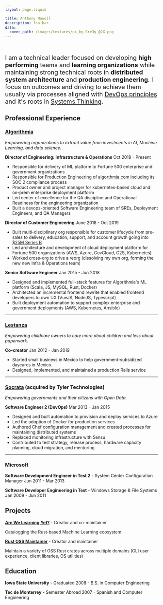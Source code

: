 ```yaml
---
layout: page.liquid

title: Anthony Nowell
description: foo bar
data:
  cover_path: /images/textures/px_by_Gre3g_@2X.png
---
```


<div style="font-size: 20px; margin-top: 50px;">

I am a technical leader focused on developing **high performing** teams and **learning organizations** while maintaining strong technical roots in **distributed system architecture** and **production engineering**. I focus on outcomes and driving to achieve them usually via processes aligned with [DevOps principles](https://medium.com/ibm-garage/the-modern-devops-manifesto-f06c82964722) and it's roots in [Systems Thinking](https://opensource.com/article/18/3/how-apply-systems-thinking-devops).
</div>

<div class="ribbon ribbon-orange">

## Professional Experience

</div>

### [Algorithmia](https://algorithmia.com)

_Empowering organizations to extract value from investments in AI, Machine Learning, and data science._

**Director of Engineering: Infrastructure & Operations** <date>Oct 2019 - Present</date>

- Responsible for delivery of ML platform to Fortune 500 enterprise and government organizations
- Responsible for Production Engineering of [algorthmia.com](algorithmia.com) including its SOC 2 compliance process
- Product owner and project manager for kubernetes-based cloud and on-prem enterprise deployment platform
- Led center of excellence for the QA discipline and Operational Readiness for the engineering organization
- Built a devops-oriented Software Engineering team of SREs, Deployment Engineers, and QA Managers

**Director of Customer Engineering** <date>June 2018 - Oct 2019</date>

- Built multi-disciplinary org responsible for customer lifecycle from pre-sales to delivery, education, support, and account growth going into [$25M Series B](https://techcrunch.com/2019/05/14/algorithmia-raises-25m-series-b-for-its-ai-automation-platform/)
- Led architecture and development of cloud deployment platform for Fortune 500 organizations (AWS, Azure, GovCloud, C2S, Kubernetes)
- Worked cross-org to drive a reorg (dissolving my own org, forming the new new Infra & Operations team)

**Senior Software Engineer** <date>Jan 2015 - Jun 2018</date>
- Designed and implemented full-stack features for Algorithmia's ML platform (Scala, JS, MySQL, Rust, Docker)
- Architected an incremental frontend rewrite that enabled frontend developers to own UX (VueJS, NodeJS, Typescript)
- Built deployment automation to support complex enterprise and government deployments (AWS, Kubernetes, Ansible)

---

### [Lestanza](https://web.archive.org/web/20180820014451/https://lestanza.com/)

_Empowering childcare owners to care more about children and less about paperwork._

**Co-creator** <date>Jan 2012 - Jan 2019</date>

- Started small business in Mexico to help government-subsidized daycares in Mexico.
- Designed, implemented, and maintained a production Rails service

---

### [Socrata](https://web.archive.org/web/20150115093032/http://www.socrata.com/) (acquired by Tyler Technologies)

_Empowering governments and their citizens with Open Data._

**Software Engineer 2 (DevOps)** <date>Mar 2013 - Jan 2015</date>

- Designed and built automation to provision and deploy services to Azure
- Led the adoption of Docker for production services
- Authored Chef configuration management and created processes for maintaining distributed systems
- Replaced monitoring infrastructure with Sensu
- Contributed to test strategy, release process, hardware capacity planning, cloud migration, and mentoring

---

### Microsoft

**Software Development Engineer in Test 2** - System Center Configuration Manager <date>Jun 2011 - Mar 2013</date>

**Software Developer Engineering in Test** - Windows Storage & File Systems <date>Jan 2009 - Jun 2011</date>

<div class="ribbon ribbon-green">

## Projects

</div>

**[Are We Learning Yet?](https://arewelearningyet.com)** - Creator and co-maintainer

Catalogging the Rust-based Machine Learning ecosystem

**[Rust OSS Maintainer](https://crates.io/users/anowell?sort=recent-downloads)** - Creator and maintainer

Maintain a variety of OSS Rust crates across multiple domains (CLI user experience, client libraries, OS utilities)




<div class="ribbon ribbon-blue">

## Education

</div>

**Iowa State University** - Graduated 2008 - B.S. in Computer Engineering

**Tec de Monterrey** - Semester Abroad 2007 - Spanish and Computer Engineering


